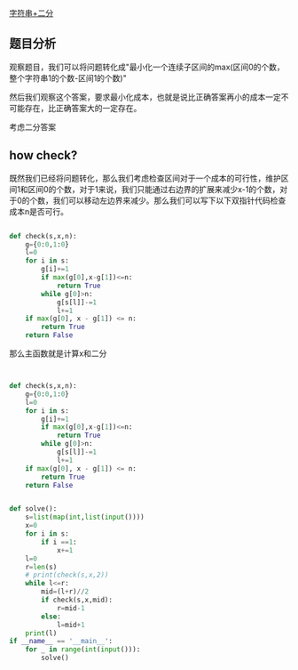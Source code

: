 [字符串+二分](https://codeforces.com/contest/1680/problem/C)


## 题目分析

观察题目，我们可以将问题转化成"最小化一个连续子区间的max(区间0的个数，整个字符串1的个数-区间1的个数)"

然后我们观察这个答案，要求最小化成本，也就是说比正确答案再小的成本一定不可能存在，比正确答案大的一定存在。

考虑二分答案

## how check?

既然我们已经将问题转化，那么我们考虑检查区间对于一个成本的可行性，维护区间1和区间0的个数，对于1来说，我们只能通过右边界的扩展来减少x-1的个数，对于0的个数，我们可以移动左边界来减少。那么我们可以写下以下双指针代码检查成本n是否可行。

```python

def check(s,x,n):
    g={0:0,1:0}
    l=0
    for i in s:
        g[i]+=1
        if max(g[0],x-g[1])<=n:
            return True
        while g[0]>n:
            g[s[l]]-=1
            l+=1
    if max(g[0], x - g[1]) <= n:
        return True
    return False
```

那么主函数就是计算x和二分

```python


def check(s,x,n):
    g={0:0,1:0}
    l=0
    for i in s:
        g[i]+=1
        if max(g[0],x-g[1])<=n:
            return True
        while g[0]>n:
            g[s[l]]-=1
            l+=1
    if max(g[0], x - g[1]) <= n:
        return True
    return False


def solve():
    s=list(map(int,list(input())))
    x=0
    for i in s:
        if i ==1:
            x+=1
    l=0
    r=len(s)
    # print(check(s,x,2))
    while l<=r:
        mid=(l+r)//2
        if check(s,x,mid):
            r=mid-1
        else:
            l=mid+1
    print(l)
if __name__ == '__main__':
    for _ in range(int(input())):
        solve()
```






